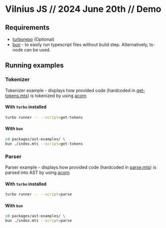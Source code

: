 # Vilnius JS // 2024 June 20th // Demo

## Requirements

- [turborepo](https://turbo.build/repo/docs/getting-started/installation#installing-turbo) (Optional)
- [bun](https://bun.sh/) - to easily run typescript files without build step. Alternatively, ts-node can be used.

## Running examples

### Tokenizer
Tokenizer example - displays how provided code (hardcoded in [get-tokens.mts](./packages/ast-examples/src/get-tokens.mts)) is tokenized by using [acorn](https://github.com/acornjs/acorn)


#### With `turbo` installed
```sh
turbo runner -- --script=get-tokens
```

#### With `bun`
```sh
cd packages/ast-examples/ \
bun ./index.mts --script=get-tokens
```

### Parser
Parser example - displays how provided code (hardcoded in [parse.mts](./packages/ast-examples/src/parse.mts)) is parsed into AST by using [acorn](https://github.com/acornjs/acorn)


#### With `turbo` installed
```sh
turbo runner -- --script=parse
```

#### With `bun`
```sh
cd packages/ast-examples/ \
bun ./index.mts --script=parse
```
